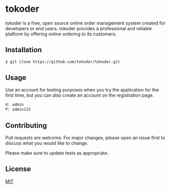 # tokoder

tokoder is a free, open source online order management system created for developers or end users. tokoder provides a professional and reliable platform by offering online ordering to its customers.

## Installation

```bash
$ git clone https://github.com/tokoder/tokoder.git
```

## Usage

Use an account for testing purposes when you try the application for the first time, but you can also create an account on the registration page.

```bash
U: admin
P: admin123
```

## Contributing

Pull requests are welcome. For major changes, please open an issue first
to discuss what you would like to change.

Please make sure to update tests as appropriate.

## License

[MIT](https://choosealicense.com/licenses/mit/)